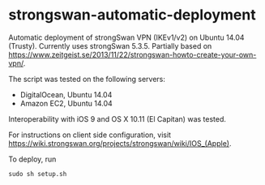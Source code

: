 # strongswan-automatic-deployment
Automatic deployment of strongSwan VPN (IKEv1/v2) on Ubuntu 14.04 (Trusty). Currently uses strongSwan 5.3.5.
Partially based on https://www.zeitgeist.se/2013/11/22/strongswan-howto-create-your-own-vpn/.

The script was tested on the following servers:

* DigitalOcean, Ubuntu 14.04
* Amazon EC2, Ubuntu 14.04

Interoperability with iOS 9 and OS X 10.11 (El Capitan) was tested.

For instructions on client side configuration, visit https://wiki.strongswan.org/projects/strongswan/wiki/IOS_(Apple).

To deploy, run
```
sudo sh setup.sh
```
